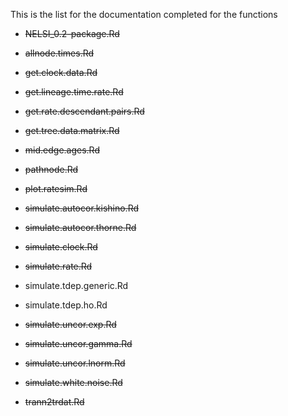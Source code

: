 This is the list for the documentation completed for the functions

- ~~NELSI_0.2-package.Rd~~

- ~~allnode.times.Rd~~

- ~~get.clock.data.Rd~~

- ~~get.lineage.time.rate.Rd~~

- ~~get.rate.descendant.pairs.Rd~~

- ~~get.tree.data.matrix.Rd~~

- ~~mid.edge.ages.Rd~~

- ~~pathnode.Rd~~

- ~~plot.ratesim.Rd~~

- ~~simulate.autocor.kishino.Rd~~

- ~~simulate.autocor.thorne.Rd~~

- ~~simulate.clock.Rd~~

- ~~simulate.rate.Rd~~

- simulate.tdep.generic.Rd

- simulate.tdep.ho.Rd

- ~~simulate.uncor.exp.Rd~~

- ~~simulate.uncor.gamma.Rd~~

- ~~simulate.uncor.lnorm.Rd~~

- ~~simulate.white.noise.Rd~~

- ~~trann2trdat.Rd~~

